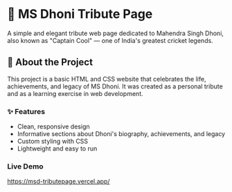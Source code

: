# 🏏 MS Dhoni Tribute Page

A simple and elegant tribute web page dedicated to Mahendra Singh Dhoni, also known as "Captain Cool" — one of India's greatest cricket legends.

## 🌟 About the Project

This project is a basic HTML and CSS website that celebrates the life, achievements, and legacy of MS Dhoni. It was created as a personal tribute and as a learning exercise in web development.

### ✨ Features

- Clean, responsive design
- Informative sections about Dhoni's biography, achievements, and legacy
- Custom styling with CSS
- Lightweight and easy to run


### Live Demo
https://msd-tributepage.vercel.app/
